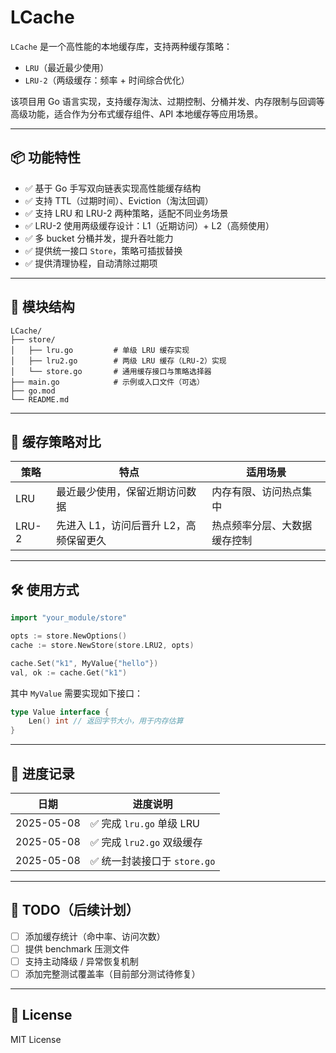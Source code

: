 
# LCache

`LCache` 是一个高性能的本地缓存库，支持两种缓存策略：

- `LRU`（最近最少使用）
- `LRU-2`（两级缓存：频率 + 时间综合优化）

该项目用 Go 语言实现，支持缓存淘汰、过期控制、分桶并发、内存限制与回调等高级功能，适合作为分布式缓存组件、API 本地缓存等应用场景。

---

## 📦 功能特性

- ✅ 基于 Go 手写双向链表实现高性能缓存结构
- ✅ 支持 TTL（过期时间）、Eviction（淘汰回调）
- ✅ 支持 LRU 和 LRU-2 两种策略，适配不同业务场景
- ✅ LRU-2 使用两级缓存设计：L1（近期访问）+ L2（高频使用）
- ✅ 多 bucket 分桶并发，提升吞吐能力
- ✅ 提供统一接口 `Store`，策略可插拔替换
- ✅ 提供清理协程，自动清除过期项

---

## 📂 模块结构

```
LCache/
├── store/
│   ├── lru.go         # 单级 LRU 缓存实现
│   ├── lru2.go        # 两级 LRU 缓存（LRU-2）实现
│   └── store.go       # 通用缓存接口与策略选择器
├── main.go            # 示例或入口文件（可选）
├── go.mod
└── README.md
```

---

## 🧠 缓存策略对比

| 策略   | 特点                                 | 适用场景                     |
|--------|--------------------------------------|------------------------------|
| LRU    | 最近最少使用，保留近期访问数据         | 内存有限、访问热点集中        |
| LRU-2  | 先进入 L1，访问后晋升 L2，高频保留更久 | 热点频率分层、大数据缓存控制 |

---

## 🛠️ 使用方式

```go
import "your_module/store"

opts := store.NewOptions()
cache := store.NewStore(store.LRU2, opts)

cache.Set("k1", MyValue{"hello"})
val, ok := cache.Get("k1")
```

其中 `MyValue` 需要实现如下接口：

```go
type Value interface {
    Len() int // 返回字节大小，用于内存估算
}
```

---

## 📌 进度记录

| 日期       | 进度说明                     |
|------------|------------------------------|
| 2025-05-08 | ✅ 完成 `lru.go` 单级 LRU     |
| 2025-05-08 | ✅ 完成 `lru2.go` 双级缓存     |
| 2025-05-08 | ✅ 统一封装接口于 `store.go`  |

---

## 📄 TODO（后续计划）

- [ ] 添加缓存统计（命中率、访问次数）
- [ ] 提供 benchmark 压测文件
- [ ] 支持主动降级 / 异常恢复机制
- [ ] 添加完整测试覆盖率（目前部分测试待修复）

---

## 📃 License

MIT License
